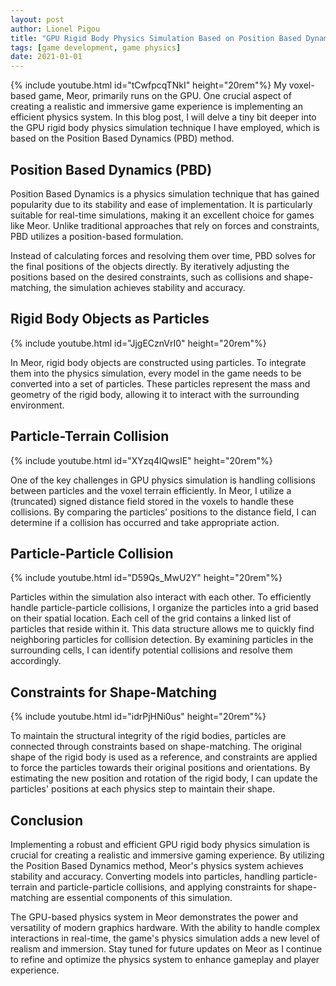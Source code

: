 ```yaml
---
layout: post
author: Lionel Pigou
title: "GPU Rigid Body Physics Simulation Based on Position Based Dynamics"
tags: [game development, game physics]
date: 2021-01-01
---
```


<!-- Prompt:
Write a blog post in markdown titled "GPU Rigid Body Physics Simulation Based on Position Based Dynamics". Go a deeper for each pointer.
Context: my game Meor is a smooth voxel game that runs mostly on GPU. Since the terrain is on GPU I implemented a physics system on GPU as well.
Content:
- The Rigid body physics simulation is based on the Position Based Dynamics (PBD) method
- Rigid body objects are constructed from particles. So each model in the game needs to be converted to particles.
- Particles collide with the voxel terrain using the (truncated) signed distance field stored in the voxels
- Particles collide with each other by storing the particles in a grid based on location. We look for particles in the surrounding cells to collide with. Each cell has a linked list with particles.
- Particles are connected through constraints by shape-matching the original rigid body shape. We estimate the new position and rotation of the rigid body and force the particles towards their original shape  each physics step -->

{% include youtube.html id="tCwfpcqTNkI" height="20rem"%}
My voxel-based game, Meor, primarily runs on the GPU. One crucial aspect of creating a realistic and immersive game experience is implementing an efficient physics system. In this blog post, I will delve a tiny bit deeper into the GPU rigid body physics simulation technique I have employed, which is based on the Position Based Dynamics (PBD) method.


## Position Based Dynamics (PBD)

Position Based Dynamics is a physics simulation technique that has gained popularity due to its stability and ease of implementation. It is particularly suitable for real-time simulations, making it an excellent choice for games like Meor. Unlike traditional approaches that rely on forces and constraints, PBD utilizes a position-based formulation.

Instead of calculating forces and resolving them over time, PBD solves for the final positions of the objects directly. By iteratively adjusting the positions based on the desired constraints, such as collisions and shape-matching, the simulation achieves stability and accuracy.

## Rigid Body Objects as Particles
{% include youtube.html id="JjgECznVrI0" height="20rem"%}

In Meor, rigid body objects are constructed using particles. To integrate them into the physics simulation, every model in the game needs to be converted into a set of particles. These particles represent the mass and geometry of the rigid body, allowing it to interact with the surrounding environment.

## Particle-Terrain Collision
{% include youtube.html id="XYzq4lQwsIE" height="20rem"%}

One of the key challenges in GPU physics simulation is handling collisions between particles and the voxel terrain efficiently. In Meor, I utilize a (truncated) signed distance field stored in the voxels to handle these collisions. By comparing the particles' positions to the distance field, I can determine if a collision has occurred and take appropriate action.


## Particle-Particle Collision
{% include youtube.html id="D59Qs_MwU2Y" height="20rem"%}

Particles within the simulation also interact with each other. To efficiently handle particle-particle collisions, I organize the particles into a grid based on their spatial location. Each cell of the grid contains a linked list of particles that reside within it. This data structure allows me to quickly find neighboring particles for collision detection. By examining particles in the surrounding cells, I can identify potential collisions and resolve them accordingly.

## Constraints for Shape-Matching
{% include youtube.html id="idrPjHNi0us" height="20rem"%}

To maintain the structural integrity of the rigid bodies, particles are connected through constraints based on shape-matching. The original shape of the rigid body is used as a reference, and constraints are applied to force the particles towards their original positions and orientations. By estimating the new position and rotation of the rigid body, I can update the particles' positions at each physics step to maintain their shape.

## Conclusion

Implementing a robust and efficient GPU rigid body physics simulation is crucial for creating a realistic and immersive gaming experience. By utilizing the Position Based Dynamics method, Meor's physics system achieves stability and accuracy. Converting models into particles, handling particle-terrain and particle-particle collisions, and applying constraints for shape-matching are essential components of this simulation.

The GPU-based physics system in Meor demonstrates the power and versatility of modern graphics hardware. With the ability to handle complex interactions in real-time, the game's physics simulation adds a new level of realism and immersion. Stay tuned for future updates on Meor as I continue to refine and optimize the physics system to enhance gameplay and player experience.


<!-- {% include youtube.html id="gAi85HcIrec" height="20rem"%} -->
 
